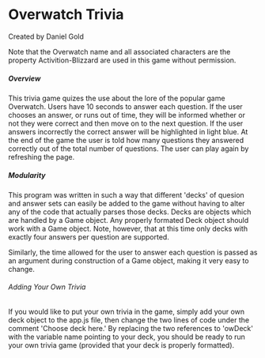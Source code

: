 # Overwatch Trivia
Created by Daniel Gold

Note that the Overwatch name and all associated characters are the property Activition-Blizzard are used in this game without permission. 


##### Overview
This trivia game quizes the use about the lore of the popular game Overwatch. Users have 10 seconds to answer each question. If the user chooses an answer, or runs out of time, they will be informed whether or not they were correct and then move on to the next question. If the user answers incorrectly the correct answer will be highlighted in light blue. At the end of the game the user is told how many questions they answered correctly out of the total number of questions. The user can play again by refreshing the page.

##### Modularity
This program was written in such a way that different 'decks' of quesion and answer sets can easily be added to the game without having to alter any of the code that actually parses those decks. Decks are objects which are handled by a Game object. Any properly formated Deck object should work with a Game object. Note, however, that at this time only decks with exactly four answers per question are supported.

Similarly, the time allowed for the user to answer each question is passed as an argument during construction of a Game object, making it very easy to change. 

###### Adding Your Own Trivia
If you would like to put your own trivia in the game, simply add your own deck object to the app.js file, then change the two lines of code under the comment 'Choose deck here.' By replacing the two references to 'owDeck' with the variable name pointing to your deck, you should be ready to run your own trivia game (provided that your deck is properly formatted).